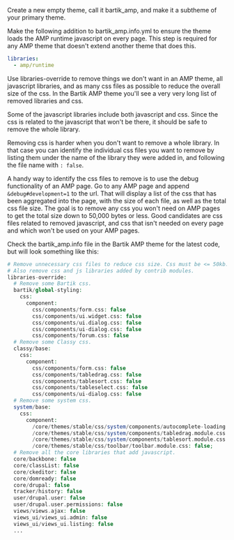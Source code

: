 Create a new empty theme, call it bartik\_amp, and make it a subtheme of your primary theme.

Make the following addition to bartik\_amp.info.yml to ensure the theme loads the AMP runtime javascript on every page. This step is required for any AMP theme that doesn't extend another theme that does this.

```yaml
libraries:
  - amp/runtime
```

Use libraries-override to remove things we don't want in an AMP theme, all javascript libraries, and as many css files as possible to reduce the overall size of the css. In the Bartik AMP theme you'll see a very very long list of removed libraries and css.

Some of the javascript libraries include both javascript and css. Since the css is related to the javascript that won't be there, it should be safe to remove the whole library.

Removing css is harder when you don't want to remove a whole library. In that case you can identify the individual css files you want to remove by listing them under the name of the library they were added in, and following the file name with `: false`. 

A handy way to identify the css files to remove is to use the debug functionality of an AMP page. Go to any AMP page and append `&debug#development=1` to the url. That will display a list of the css that has been aggregated into the page, with the size of each file, as well as the total css file size. The goal is to remove any css you won't need on AMP pages to get the total size down to 50,000 bytes or less. Good candidates are css files related to removed javascript, and css that isn't needed on every page and which won't be used on your AMP pages.

Check the bartik\_amp.info file in the Bartik AMP theme for the latest code, but will look something like this:

```php
# Remove unnecessary css files to reduce css size. Css must be <= 50kb.
# Also remove css and js libraries added by contrib modules.
libraries-override:
  # Remove some Bartik css.
  bartik/global-styling:
    css:
      component:
        css/components/form.css: false
        css/components/ui.widget.css: false
        css/components/ui.dialog.css: false
        css/components/ui-dialog.css: false
        css/components/forum.css: false
  # Remove some Classy css.
  classy/base:
    css:
      component:
        css/components/form.css: false
        css/components/tabledrag.css: false
        css/components/tablesort.css: false
        css/components/tableselect.css: false
        css/components/ui-dialog.css: false
  # Remove some system css.
  system/base:
    css:
      component:
        /core/themes/stable/css/system/components/autocomplete-loading.module.css: false
        /core/themes/stable/css/system/components/tabledrag.module.css: false
        /core/themes/stable/css/system/components/tablesort.module.css: false
        /core/themes/stable/css/toolbar/toolbar.module.css: false;
  # Remove all the core libraries that add javascript.
  core/backbone: false
  core/classList: false
  core/ckeditor: false
  core/domready: false
  core/drupal: false
  tracker/history: false
  user/drupal.user: false
  user/drupal.user.permissions: false
  views/views.ajax: false
  views_ui/views_ui.admin: false
  views_ui/views_ui.listing: false
  ...
```